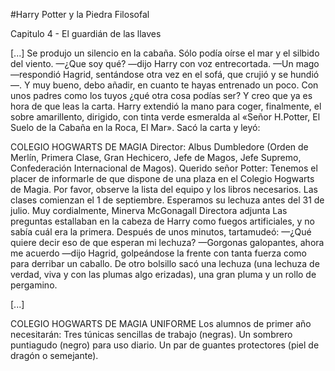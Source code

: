 ﻿#Harry Potter y la Piedra Filosofal

Capitulo 4 - El guardián de las llaves

[...] 
Se produjo un silencio en la cabaña. Sólo podía oírse el mar y el silbido del viento.
—¿Que soy qué? —dijo Harry con voz entrecortada.
—Un mago —respondió Hagrid, sentándose otra vez en el sofá, que crujió y se hundió—. Y muy bueno, debo añadir, en cuanto te hayas entrenado un poco. Con unos padres como los tuyos ¿qué otra cosa podías ser? Y creo que ya es hora de que leas la carta.
Harry extendió la mano para coger, finalmente, el sobre amarillento, dirigido, con tinta verde esmeralda al «Señor H.Potter, El Suelo de la Cabaña en la Roca, El Mar». Sacó la carta y leyó:

COLEGIO HOGWARTS DE MAGIA
Director: Albus Dumbledore
(Orden de Merlín, Primera Clase,
Gran Hechicero, Jefe de Magos,
Jefe Supremo, Confederación
Internacional de Magos).
Querido señor Potter:
Tenemos el placer de informarle de que dispone de una plaza en el Colegio Hogwarts de Magia. Por favor, observe la lista del equipo y los libros necesarios.
Las clases comienzan el 1 de septiembre. Esperamos su lechuza antes del 31 de julio.
Muy cordialmente,
Minerva McGonagall
Directora adjunta
Las preguntas estallaban en la cabeza de Harry como fuegos artificiales, y no sabía cuál era la primera. Después de unos minutos, tartamudeó:
—¿Qué quiere decir eso de que esperan mi lechuza?
—Gorgonas galopantes, ahora me acuerdo —dijo Hagrid, golpeándose la frente con tanta fuerza como para derribar un caballo. De otro bolsillo sacó una lechuza (una lechuza de verdad, viva y con las plumas algo erizadas), una gran pluma y un rollo de pergamino.

[...] 

COLEGIO HOGWARTS DE MAGIA
UNIFORME
Los alumnos de primer año necesitarán:
Tres túnicas sencillas de trabajo (negras).
Un sombrero puntiagudo (negro) para uso diario.
Un par de guantes protectores (piel de dragón o semejante).